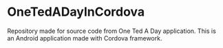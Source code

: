 OneTedADayInCordova
===================

Repository made for source code from One Ted A Day application. This is an Android application made with Cordova framework.


